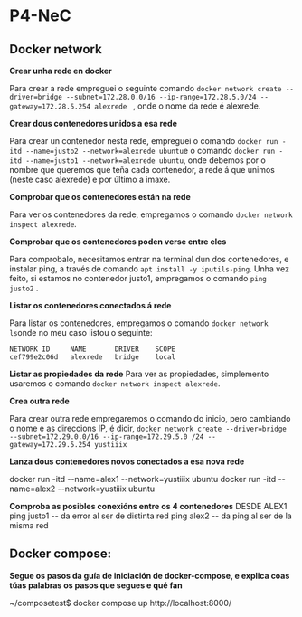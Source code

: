 # P4-NeC
## Docker network

**Crear unha rede en docker**

Para crear a rede empreguei o seguinte comando `docker network create --driver=bridge --subnet=172.28.0.0/16 --ip-range=172.28.5.0/24 --gateway=172.28.5.254 alexrede ` , onde o nome da rede é alexrede.

**Crear dous contenedores unidos a esa rede**

Para crear un contenedor nesta rede, empreguei o comando `docker run -itd --name=justo2 --network=alexrede ubuntu`e o comando `docker run -itd --name=justo1 --network=alexrede ubuntu`, onde debemos por o nombre que queremos que teña cada contenedor, a rede á que unimos (neste caso alexrede) e por último a imaxe.


**Comprobar que os contenedores están na rede**

Para ver os contenedores da rede, empregamos o comando `docker network inspect alexrede`.


**Comprobar que os contenedores poden verse entre eles**

Para comprobalo, necesitamos entrar na terminal dun dos contenedores, e instalar ping, a través de comando `apt install -y iputils-ping`. Unha vez feito, si estamos no contenedor justo1, empregamos o comando `ping justo2` .

**Listar os contenedores conectados á rede**

Para listar os contenedores, empregamos o comando `docker network ls`onde no meu caso listou o seguinte:

```
NETWORK ID     NAME       DRIVER    SCOPE
cef799e2c06d   alexrede   bridge    local
```

**Listar as propiedades da rede**
Para ver as propiedades, simplemento usaremos o comando `docker network inspect alexrede`.

**Crea outra rede**

Para crear outra rede empregaremos o comando do inicio, pero cambiando o nome e as direccions IP, é dicir, `docker network create --driver=bridge --subnet=172.29.0.0/16 --ip-range=172.29.5.0
/24 --gateway=172.29.5.254 yustiiix` 

**Lanza dous contenedores novos conectados a esa nova rede**

docker run -itd --name=alex1 --network=yustiiix ubuntu
docker run -itd --name=alex2 --network=yustiiix ubuntu

**Comproba as posibles conexións entre os 4 contenedores**
DESDE ALEX1
ping justo1 -- da error al ser de distinta red
ping alex2 -- da ping al ser de la misma red

## Docker compose: 

**Segue os pasos da guía de iniciación de docker-compose, e explica coas túas palabras os pasos que segues e qué fan**

~/composetest$ docker compose up
http://localhost:8000/
